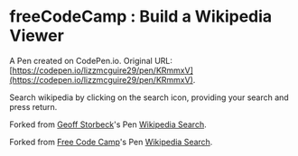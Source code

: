 # freeCodeCamp : Build a Wikipedia Viewer

A Pen created on CodePen.io. Original URL: [https://codepen.io/lizzmcguire29/pen/KRmmxV](https://codepen.io/lizzmcguire29/pen/KRmmxV).

Search wikipedia by clicking on the search icon, providing your search and press return.

Forked from [Geoff Storbeck](http://codepen.io/GeoffStorbeck/)'s Pen [Wikipedia Search](http://codepen.io/GeoffStorbeck/pen/MwgQea/).

Forked from [Free Code Camp](http://codepen.io/FreeCodeCamp/)'s Pen [Wikipedia Search](http://codepen.io/FreeCodeCamp/pen/pgNRvJ/).

